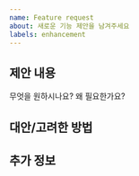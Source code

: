 ```yaml
---
name: Feature request
about: 새로운 기능 제안을 남겨주세요
labels: enhancement
---
```


## 제안 내용
무엇을 원하시나요? 왜 필요한가요?

## 대안/고려한 방법

## 추가 정보
